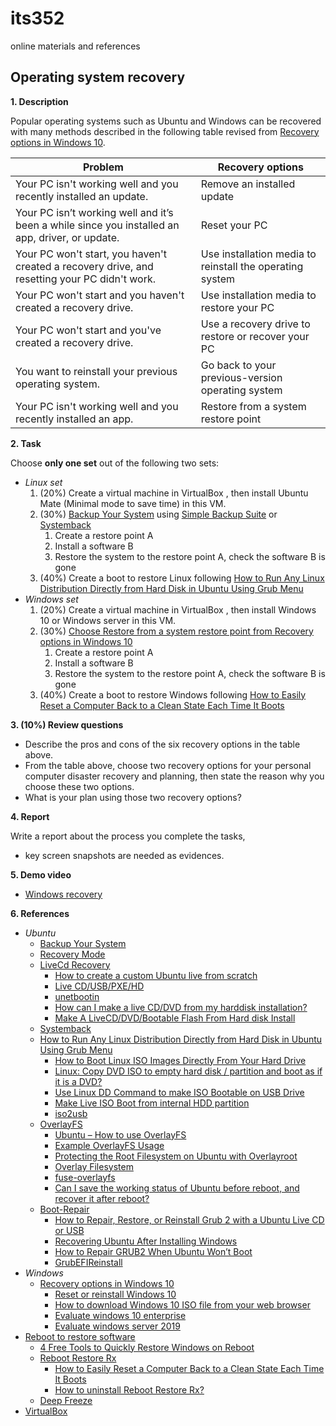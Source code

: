 # its352
online materials and references

## Operating system recovery

**1. Description**

Popular operating systems such as Ubuntu and Windows can be recovered with many methods described in the following table revised from [Recovery options in Windows 10](https://support.microsoft.com/en-us/help/12415/windows-10-recovery-options).  

| Problem	| Recovery options |
| --------- | ---------------- |
| Your PC isn't working well and you recently installed an update. |	Remove an installed  update |
| Your PC isn’t working well and it’s been a while since you installed an app, driver, or update. |	Reset your PC |
| Your PC won't start, you haven't created a recovery drive, and resetting your PC didn't work. |	Use installation media to reinstall the operating system |
| Your PC won't start and you haven't created a recovery drive.	| Use installation media to restore your PC |
| Your PC won't start and you've created a recovery drive. |	Use a recovery drive to restore or recover your PC |
| You want to reinstall your previous operating system. | Go back to your previous-version operating system |
| Your PC isn't working well and you recently installed an app. | Restore from a system restore point |



**2. Task**

Choose **only one set** out of the following two sets:

* _Linux set_
  1. (20%) Create a virtual machine in VirtualBox , then install Ubuntu Mate (Minimal mode to save time) in this VM.
  2. (30%) [Backup Your System](https://help.ubuntu.com/community/BackupYourSystem) using [Simple Backup Suite](https://help.ubuntu.com/community/BackupYourSystem/SimpleBackupSuite) or [Systemback](https://vitux.com/how-to-restore-your-ubuntu-linux-system-to-its-previous-state/) 
     1. Create a restore point A
     2. Install a software B
     3. Restore the system to the restore point A, check the software B is gone
  3. (40%) Create a boot to restore Linux following [How to Run Any Linux Distribution Directly from Hard Disk in Ubuntu Using Grub Menu](https://www.tecmint.com/run-linux-live-images-from-hard-disk-in-linux/)
* _Windows set_
  1. (20%) Create a virtual machine in VirtualBox , then install Windows 10 or Windows server in this VM.
  2. (30%) [Choose Restore from a system restore point from Recovery options in Windows 10](https://support.microsoft.com/en-us/help/12415/windows-10-recovery-options)
     1. Create a restore point A
     2. Install a software B
     3. Restore the system to the restore point A, check the software B is gone
  3. (40%) Create a boot to restore Windows following [How to Easily Reset a Computer Back to a Clean State Each Time It Boots](https://www.howtogeek.com/166205/how-to-easily-reset-a-computer-back-to-a-clean-state-each-time-it-boots/)

**3. (10%) Review questions**
* Describe the pros and cons of the six recovery options in the table above.
* From the table above, choose two recovery options for your personal computer disaster recovery and planning, then state the reason why  you choose these two options.
* What is your plan using those two recovery options?

**4. Report**

Write a report about the process you complete the tasks, 
* key screen snapshots are needed as evidences.

**5. Demo video**
* [Windows recovery](https://youtu.be/QFJiUPyBk84)

**6. References**
* _Ubuntu_
  * [Backup Your System](https://help.ubuntu.com/community/BackupYourSystem)
  * [Recovery Mode](https://wiki.ubuntu.com/RecoveryMode)
  * [LiveCd Recovery](https://help.ubuntu.com/community/LiveCdRecovery)
    * [How to create a custom Ubuntu live from scratch](https://itnext.io/how-to-create-a-custom-ubuntu-live-from-scratch-dd3b3f213f81)
    * [Live CD/USB/PXE/HD](https://gparted.org/livecd.php)
    * [unetbootin](https://unetbootin.github.io/)
    * [How can I make a live CD/DVD from my harddisk installation?](https://askubuntu.com/questions/25623/how-can-i-make-a-live-cd-dvd-from-my-harddisk-installation)
    * [Make A LiveCD/DVD/Bootable Flash From Hard disk Install](https://help.ubuntu.com/community/MakeALiveCD/DVD/BootableFlashFromHarddiskInstall)
  * [Systemback ](https://vitux.com/how-to-restore-your-ubuntu-linux-system-to-its-previous-state/)
  * [How to Run Any Linux Distribution Directly from Hard Disk in Ubuntu Using Grub Menu](https://www.tecmint.com/run-linux-live-images-from-hard-disk-in-linux/)
    * [How to Boot Linux ISO Images Directly From Your Hard Drive](https://www.howtogeek.com/196933/how-to-boot-linux-iso-images-directly-from-your-hard-drive/)
    * [Linux: Copy DVD ISO to empty hard disk / partition and boot as if it is a DVD?](https://superuser.com/questions/334187/linux-copy-dvd-iso-to-empty-hard-disk-partition-and-boot-as-if-it-is-a-dvd)
    * [Use Linux DD Command to make ISO Bootable on USB Drive](https://medium.com/@tbeach/use-unix-dd-command-to-os-bootable-on-usb-drive-6671945d95a6)
    * [Make Live ISO Boot from internal HDD partition](https://community.spiceworks.com/topic/737593-make-live-iso-boot-from-internal-hdd-partition)
    * [iso2usb](https://help.ubuntu.com/community/Installation/iso2usb)
  * [OverlayFS](https://en.wikipedia.org/wiki/OverlayFS)
    * [Ubuntu – How to use OverlayFS](https://itectec.com/ubuntu/ubuntu-how-to-use-overlayfs/)
    * [Example OverlayFS Usage](https://askubuntu.com/questions/699565/example-overlayfs-usage)
    * [Protecting the Root Filesystem on Ubuntu with Overlayroot](https://spin.atomicobject.com/2015/03/10/protecting-ubuntu-root-filesystem/)
    * [Overlay Filesystem](https://www.kernel.org/doc/html/latest/filesystems/overlayfs.html)
    * [fuse-overlayfs](https://github.com/containers/fuse-overlayfs)
    * [Can I save the working status of Ubuntu before reboot, and recover it after reboot?](https://unix.stackexchange.com/questions/498283/can-i-save-the-working-status-of-ubuntu-before-reboot-and-recover-it-after-rebo)
  * [Boot-Repair](https://help.ubuntu.com/community/Boot-Repair)
    * [How to Repair, Restore, or Reinstall Grub 2 with a Ubuntu Live CD or USB](https://howtoubuntu.org/how-to-repair-restore-reinstall-grub-2-with-a-ubuntu-live-cd)
    * [Recovering Ubuntu After Installing Windows](https://help.ubuntu.com/community/RecoveringUbuntuAfterInstallingWindows)
    * [How to Repair GRUB2 When Ubuntu Won’t Boot](https://www.howtogeek.com/114884/how-to-repair-grub2-when-ubuntu-wont-boot/)
    * [GrubEFIReinstall](https://wiki.debian.org/GrubEFIReinstall)
* _Windows_
  * [Recovery options in Windows 10](https://support.microsoft.com/en-us/help/12415/windows-10-recovery-options)
    * [Reset or reinstall Windows 10](https://support.microsoft.com/en-us/windows/reset-or-reinstall-windows-10-cd352bd8-4cb6-411a-f2f5-1814bd8d453c)
    * [How to download Windows 10 ISO file from your web browser](https://windows10.help/blogs/entry/24-how-to-download-the-latest-windows-10-iso-files-directly-using-your-web-browser/)
    * [Evaluate windows 10 enterprise](https://www.microsoft.com/en-us/evalcenter/evaluate-windows-10-enterprise)
    * [Evaluate windows server 2019](https://www.microsoft.com/en-us/evalcenter/evaluate-windows-server-2019)
* [Reboot to restore software](https://en.wikipedia.org/wiki/Reboot_to_restore_software)
  * [4 Free Tools to Quickly Restore Windows on Reboot](https://www.raymond.cc/blog/reboot-windows-and-automatically-restore-to-its-original-state/)
  * [Reboot Restore Rx](https://en.wikipedia.org/wiki/Reboot_Restore_Rx)
    * [How to Easily Reset a Computer Back to a Clean State Each Time It Boots](https://www.howtogeek.com/166205/how-to-easily-reset-a-computer-back-to-a-clean-state-each-time-it-boots/)
    * [How to uninstall Reboot Restore Rx?](http://www.uninstallhelps.com/how-to-uninstall-reboot-restore-rx-by-www-horizon-datasys-com1.html)
  * [Deep Freeze](https://en.wikipedia.org/wiki/Deep_Freeze_(software))
* [VirtualBox](https://www.virtualbox.org/)